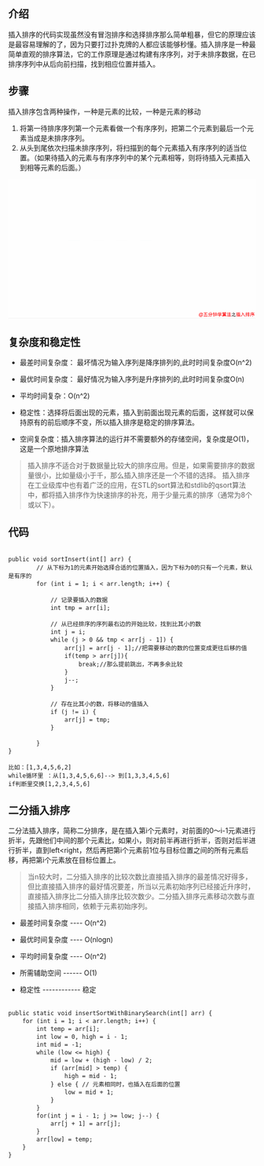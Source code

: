 ## 介绍
插入排序的代码实现虽然没有冒泡排序和选择排序那么简单粗暴，但它的原理应该是最容易理解的了，因为只要打过扑克牌的人都应该能够秒懂。插入排序是一种最简单直观的排序算法，它的工作原理是通过构建有序序列，对于未排序数据，在已排序序列中从后向前扫描，找到相应位置并插入。
## 步骤
插入排序包含两种操作，一种是元素的比较，一种是元素的移动

1. 将第一待排序序列第一个元素看做一个有序序列，把第二个元素到最后一个元素当成是未排序序列。
2. 从头到尾依次扫描未排序序列，将扫描到的每个元素插入有序序列的适当位置。（如果待插入的元素与有序序列中的某个元素相等，则将待插入元素插入到相等元素的后面。）

![](https://raw.githubusercontent.com/binbinbin5/myPics/master/imgs/charupaixu1.gif)


## 复杂度和稳定性

- 最差时间复杂度： 最坏情况为输入序列是降序排列的,此时时间复杂度O(n^2)

- 最优时间复杂度： 最好情况为输入序列是升序排列的,此时时间复杂度O(n)

- 平均时间复杂：O(n^2)
- 稳定性：选择将后面出现的元素，插入到前面出现元素的后面，这样就可以保持原有的前后顺序不变，所以插入排序是稳定的排序算法。
- 空间复杂度：插入排序算法的运行并不需要额外的存储空间，复杂度是O(1)，这是一个原地排序算法

>插入排序不适合对于数据量比较大的排序应用。但是，如果需要排序的数据量很小，比如量级小于千，那么插入排序还是一个不错的选择。 插入排序在工业级库中也有着广泛的应用，在STL的sort算法和stdlib的qsort算法中，都将插入排序作为快速排序的补充，用于少量元素的排序（通常为8个或以下）。

## 代码

```

public void sortInsert(int[] arr) {
        // 从下标为1的元素开始选择合适的位置插入，因为下标为0的只有一个元素，默认是有序的
        for (int i = 1; i < arr.length; i++) {

            // 记录要插入的数据
            int tmp = arr[i];

            // 从已经排序的序列最右边的开始比较，找到比其小的数
            int j = i;
            while (j > 0 && tmp < arr[j - 1]) {
                arr[j] = arr[j - 1];//把需要移动的数的位置变成更往后移的值
                if(temp > arr[j]){
                    break;//那么提前跳出，不再多余比较
                }
                j--;
            }

            // 存在比其小的数，将移动的值插入
            if (j != i) {
                arr[j] = tmp;
            }

        }
}    

比如：[1,3,4,5,6,2]
while循环里 ：从[1,3,4,5,6,6]--> 到[1,3,3,4,5,6]
if判断里交换[1,2,3,4,5,6]
```

## 二分插入排序
二分法插入排序，简称二分排序，是在插入第i个元素时，对前面的0～i-1元素进行折半，先跟他们中间的那个元素比，如果小，则对前半再进行折半，否则对后半进行折半，直到left<right，然后再把第i个元素前1位与目标位置之间的所有元素后移，再把第i个元素放在目标位置上。

> 当n较大时，二分插入排序的比较次数比直接插入排序的最差情况好得多，但比直接插入排序的最好情况要差，所当以元素初始序列已经接近升序时，直接插入排序比二分插入排序比较次数少。二分插入排序元素移动次数与直接插入排序相同，依赖于元素初始序列。


- 最差时间复杂度 ---- O(n^2)

- 最优时间复杂度 ---- O(nlogn)

- 平均时间复杂度 ---- O(n^2)

- 所需辅助空间 ------ O(1)

- 稳定性 ------------ 稳定



```

public static void insertSortWithBinarySearch(int[] arr) {
    for (int i = 1; i < arr.length; i++) {
        int temp = arr[i];
        int low = 0, high = i - 1;
        int mid = -1;
        while (low <= high) {            
            mid = low + (high - low) / 2;            
            if (arr[mid] > temp) {               
                high = mid - 1;            
            } else { // 元素相同时，也插入在后面的位置                
                low = mid + 1;            
            }        
        }        
        for(int j = i - 1; j >= low; j--) {            
            arr[j + 1] = arr[j];        
        }        
        arr[low] = temp;    
    }
}

```
